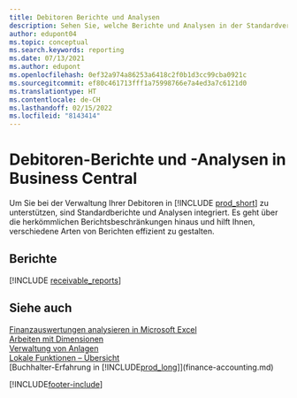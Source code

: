 ```yaml
---
title: Debitoren Berichte und Analysen
description: Sehen Sie, welche Berichte und Analysen in der Standardversion von Business Central verfügbar sind, damit Sie Ihre Debitoren im Blick behalten können.
author: edupont04
ms.topic: conceptual
ms.search.keywords: reporting
ms.date: 07/13/2021
ms.author: edupont
ms.openlocfilehash: 0ef32a974a86253a6418c2f0b1d3cc99cba0921c
ms.sourcegitcommit: ef80c461713fff1a75998766e7a4ed3a7c6121d0
ms.translationtype: HT
ms.contentlocale: de-CH
ms.lasthandoff: 02/15/2022
ms.locfileid: "8143414"
---
```

# <a name="accounts-receivable-reports-and-analytics-in-business-central"></a>Debitoren-Berichte und -Analysen in Business Central

Um Sie bei der Verwaltung Ihrer Debitoren in [!INCLUDE [prod_short](includes/prod_short.md)] zu unterstützen, sind Standardberichte und Analysen integriert. Es geht über die herkömmlichen Berichtsbeschränkungen hinaus und hilft Ihnen, verschiedene Arten von Berichten effizient zu gestalten.  

## <a name="reports"></a>Berichte
[!INCLUDE [receivable_reports](includes/receivable-reports-include.md)]


## <a name="see-also"></a>Siehe auch

[Finanzauswertungen analysieren in Microsoft Excel](finance-analyze-excel.md)  
[Arbeiten mit Dimensionen](finance-dimensions.md)  
[Verwaltung von Anlagen](fa-manage.md)  
[Lokale Funktionen – Übersicht](about-localization.md)  
[Buchhalter-Erfahrung in [!INCLUDE[prod_long](includes/prod_long.md)]](finance-accounting.md)  


[!INCLUDE[footer-include](includes/footer-banner.md)]
